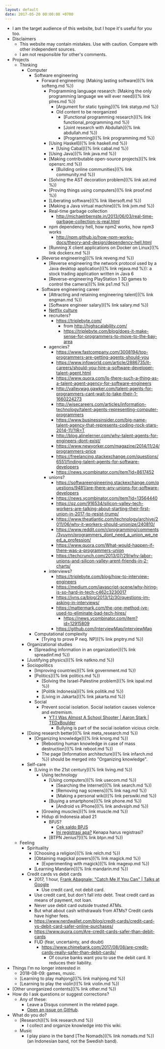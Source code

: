 ```yaml
---
layout: default
date: 2017-05-20 00:00:00 +0700
---
```


- I am the target audience of this website, but I hope it's useful for you too.
- Disclaimers
    - This website may contain mistakes.
    Use with caution.
    Compare with other independent sources.
    - I am not responsible for other's comments.
- Projects
    - Thinking
        - Computer
            - Software engineering
                - Forward engineering: [Making lasting software]({% link softeng.md %})
                    - Programming language research: [Making the only programming language we will ever need]({% link plres.md %})
                        - [Argument for static typing]({% link statyp.md %})
                        - Old content to be reorganized
                            - [Functional programming research]({% link functional_programming.md %})
                            - [Joint research with Abdullah]({% link abdullah.md %})
                            - [Programming]({% link programming.md %})
                    - [Using Haskell]({% link haskell.md %})
                        - [Using Cabal]({% link cabal.md %})
                    - [Using Java]({% link java.md %})
                    - [Making contributable open-source projects]({% link opensrc.md %})
                        - [Building online communities]({% link community.md %})
                    - [Solving the AST decoration problem]({% link ast.md %})
                    - [Proving things using computers]({% link proof.md %})
                    - [Liberating software]({% link libersoft.md %})
                    - [Making a Java virtual machine]({% link jvm.md %})
                    - Real-time garbage collection
                        - http://michaelrbernste.in/2013/06/03/real-time-garbage-collection-is-real.html
                    - npm dependency hell, how npm2 works, how npm3 works
                        - http://npm.github.io/how-npm-works-docs/theory-and-design/dependency-hell.html
                    - [Running X client applications on Docker on Linux]({% link dockerx.md %})
                - [Reverse engineering]({% link reveng.md %})
                    - [Reverse engineering the network protocol used by a Java desktop application]({% link rejava.md %}): a stock trading application written in Java 6
                    - [Reverse-engineering PlayStation 1 3D games to control the camera]({% link ps1.md %})
                - Software engineering career
                    - [Attracting and retaining engineering talent]({% link engman.md %})
                    - [Software engineer salary]({% link salary.md %})
                    - [Netflix culture](https://jobs.netflix.com/culture)
                    - recruiters?
                        - https://triplebyte.com/
                            - from http://highscalability.com/
                            - https://triplebyte.com/blog/does-it-make-sense-for-programmers-to-move-to-the-bay-area
                    - agencies?
                        - https://www.fastcompany.com/3008194/top-programmers-are-getting-agents-should-you
                        - https://www.infoworld.com/article/2886735/it-careers/should-you-hire-a-software-developer-talent-agent.html
                        - https://www.quora.com/Is-there-such-a-thing-as-a-talent-agent-agency-for-software-engineers
                        - http://valleywag.gawker.com/talent-agents-for-programmers-cant-wait-to-take-their-1-1660224273
                        - http://wisecareers.com/articles/information-technology/talent-agents-representing-computer-programmers
                        - https://www.businessinsider.com/big-name-talent-agency-that-represents-coding-rock-stars-2014-11/?IR=T
                        - http://blog.alinelerner.com/why-talent-agents-for-engineers-dont-exist/
                        - https://www.newyorker.com/magazine/2014/11/24/programmers-price
                        - https://freelancing.stackexchange.com/questions/6551/finding-talent-agents-for-software-developers
                        - https://news.ycombinator.com/item?id=8617452
                    - unions?
                        - https://softwareengineering.stackexchange.com/questions/9481/are-there-any-unions-for-software-developers
                        - https://news.ycombinator.com/item?id=13564440
                        - https://qz.com/916534/silicon-valley-tech-workers-are-talking-about-starting-their-first-union-in-2017-to-resist-trump/
                        - https://www.theatlantic.com/technology/archive/2011/06/why-it-workers-should-unionize/240810/
                        - https://www.reddit.com/r/programming/comments/3vuynn/programmers_dont_need_a_union_we_need_a_profession/
                        - https://www.quora.com/What-would-happen-if-there-was-a-programmers-union
                        - https://techcrunch.com/2013/07/29/why-labor-unions-and-silicon-valley-arent-friends-in-2-charts/
                    - interviews?
                        - https://triplebyte.com/blog/how-to-interview-engineers
                        - https://medium.com/javascript-scene/why-hiring-is-so-hard-in-tech-c462c3230017
                        - https://jvns.ca/blog/2013/12/30/questions-im-asking-in-interviews/
                        - https://mattermark.com/the-one-method-ive-used-to-eliminate-bad-tech-hires/
                            - https://news.ycombinator.com/item?id=12915809
                        - https://github.com/InterviewMap/InterviewMap
            - Computational complexity
                - [Trying to prove P neq. NP]({% link pnptry.md %})
        - Organizational studies
            - [Spreading information in an organization]({% link spreadinf.md %})
        - [Justifying physics]({% link natkno.md %})
        - Sociopolitics
            - [Improving countries]({% link government.md %})
            - [Politics]({% link politics.md %})
                - [Solving the Israel-Palestine problem]({% link ispal.md %})
                - [Politik Indonesia]({% link politik.md %})
                - [Living in Jakarta]({% link jakarta.md %})
            - Social
                - Prevent social isolation.
                Social isolation causes violence and extremism.
                    - [YT:I Was Almost A School Shooter \| Aaron Stark \| TEDxBoulder](https://www.youtube.com/watch?v=azRl1dI-Cts)
                        - Bullying is part of the social isolation vicious circle.
        - [Doing research better]({% link meta_research.md %})
            - [Organizing knowledge]({% link knorg.md %})
                - [Rebooting human knowledge in case of mass destruction]({% link reboot.md %})
                - The page [Information architecture]({% link infarch.md %}) should be merged into "Organizing knowledge".
        - Self-care
            - [Living in the 21st century]({% link living.md %})
                - Using technology
                    - [Using computers]({% link usecom.md %})
                        - [Searching the Internet]({% link search.md %})
                        - [Removing nag screens]({% link nag.md %})
                        - [Making a personal wiki]({% link perswiki.md %})
                    - [Buying a smartphone]({% link phone.md %})
                        - [Android vs iPhone]({% link andvsiph.md %})
                - [Growing muscles]({% link muscle.md %})
                - Hidup di Indonesia abad 21
                    - BPJS?
                        - [Cek saldo BPJS](https://daftar.bpjs-kesehatan.go.id/bpjs-checking/)
                        - [Ini registrasi apa?](https://sso.bpjsketenagakerjaan.go.id/registrasi.bpjs)
                        Kenapa harus registrasi?
                    - [BTPN Jenius?]({% link btpn.md %})
    - Feeling
        - Spirituality
            - [Choosing a religion]({% link relch.md %})
            - [Obtaining magickal powers]({% link magick.md %})
                - [Experimenting with magick]({% link magexp.md %})
            - [Learning Mandarin]({% link mandarin.md %})
        - Credit cards vs debit cards
            - 2017, 1 hour, [Frank Abagnale: "Catch Me If You Can" \| Talks at Google](https://www.youtube.com/watch?v=vsMydMDi3rI)
                - Use credit card, not debit card.
            - Use credit card, but don't fall into debt.
            Treat credit card as means of payment, not loan.
            - Never use debit card outside trusted ATMs.
            - But what about cash withdrawals from ATMs?
            Credit cards have higher fees.
            - https://www.nerdwallet.com/blog/credit-cards/credit-card-vs-debit-card-safer-online-purchases/
            - https://www.quora.com/Are-credit-cards-safer-than-debit-cards
            - FUD (fear, uncertainty, and doubt)
                - https://www.chimebank.com/2017/08/08/are-credit-cards-really-safer-than-debit-cards/
                    - Of course banks want you to use the debit card. It reduces their liability.
- Things I'm no longer interested in
    - 2018-08-09: games, music.
    - [Learning to play mahjong]({% link mahjong.md %})
    - [Learning to play the violin]({% link violin.md %})
- [Other unorganized contents]({% link other.md %})
- How do I ask questions or suggest corrections?
    - Any of these:
        - Leave a Disqus comment in the related page.
        - [Open an issue on GitHub](https://github.com/edom/edom.github.io/issues).
- What do you do?
    - [Research]({% link research.md %})
        - I collect and organize knowledge into this wiki.
    - Music
        - I play piano in the band [The Nomads]({% link nomads.md %}) (an Indonesian band, not the Swedish band).
